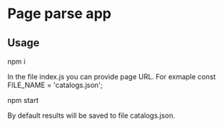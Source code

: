 # Page parse app

## Usage

npm i

In the file index.js you can provide page URL. For exmaple const FILE_NAME = 'catalogs.json';

npm start

By default results will be saved to file catalogs.json.
